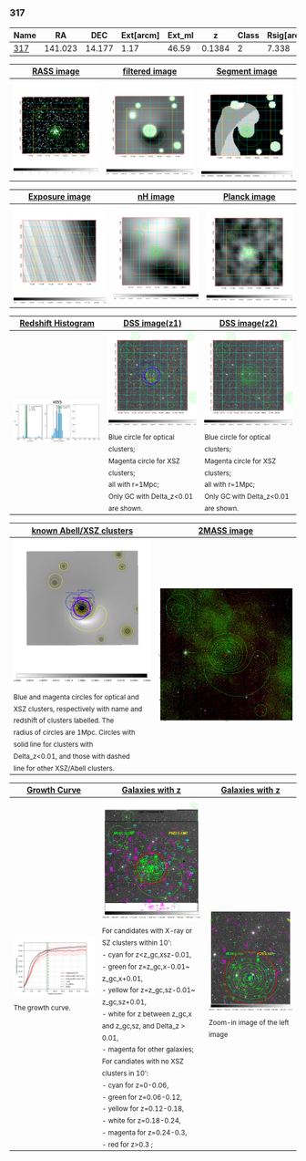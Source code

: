 <div STYLE="page-break-after: always;"></div>

### 317

|Name          |RA          |DEC      | Ext[arcm] | Ext_ml | z    | Class| Rsig[arcmin] | CRsig[c/s] | CR500[c/s] | R500[Mpc] |L500[erg/s]|F500[erg/s/cm^2]| M500[Msun]|Tx[keV]|beta|GC(XSZ,Delta_z<0.01)| GC(OPT,Delta_z<0.01)|GC|alias|
|--------------|------------|------------|---|---|-----------|--------|------|------|----|----|----|----|----|----|----|----|----|----|---|
|[317](script/317.md)     | 141.023       | 14.177       | 1.17    | 46.59   | 0.1384 | 2   | 7.338 |0.350 |0.354 |1.146 |3.503e+44 |6.861e-12 |4.900e+14 |5.964 |0.985 |Tar, |Wen, |Tar, |k055|

|[RASS image](../image/317/317_img.pdf)|[filtered image](../image/317/317_fil.pdf)|[Segment image](../image/317/317_seg.pdf)|
|-------------------|--------------------|-------------------|
| <img src="../image/317/317_img.png" width="300">  | <img src="../image/317/317_fil.png" width="300">   | <img src="../image/317/317_seg.png" width="300">  |

|[Exposure image](../image/317/317_mex.pdf)| [nH image](../image/317/317_nh.pdf)| [Planck image](../image/317/317_p.pdf)|
|-------------------|--------------------|-------------------|
|<img src="../image/317/317_mex.png" width="300">   | <img src="../image/317/317_nh.png" width="300">    | <img src="../image/317/317_p.png" width="300"> |

|[Redshift Histogram](../image/317/317_zg.pdf) | [DSS image(z1)](../image/317/317_dss_z1.pdf)      |  [DSS image(z2)](../image/317/317_dss_z2.pdf)    |
|-------------------|--------------------|-------------------|
|<img src="../image/317/317_zg.png" width="300"> |<img src="../image/317/317_dss_z1.png" width="300"> <sub><br>Blue circle for optical clusters; <br>Magenta circle for XSZ clusters; <br>all with r=1Mpc; <br>Only GC with Delta_z<0.01 are shown. </sub>| <img src="../image/317/317_dss_z2.png" width="300"><sub><br>Blue circle for optical clusters; <br>Magenta circle for XSZ clusters; <br>all with r=1Mpc; <br>Only GC with Delta_z<0.01 are shown. </sub> |

|[known Abell/XSZ clusters](../image/317/317_m.pdf) | [2MASS image](../image/317/317_2mass.pdf)      |
|-------------------|-------------------|
|<img src=../image/317/317_m.png width="300"> <sub><br>Blue and magenta circles for optical and <br>XSZ clusters, respectively with name and <br>redshift of clusters labelled. The <br>radius of circles are 1Mpc. Circles with <br>solid line for clusters with <br>Delta_z<0.01, and those with dashed <br>line for other XSZ/Abell clusters.        </sub>|<img src="../image/317/317_2mass.png" width="300">  |

|[Growth Curve](../image/317/317_gca_all.png) |[Galaxies with z](../image/317/317_opt_ned.pdf) |[Galaxies with z](../image/317/317_opt_ned_zoom.pdf) |
|-------------------|-------------------|-------------------|
| <img src="../image/317/317_gca_all.png" width="300"> <sub><br>The growth curve.</sub>| <img src=../image/317/317_opt_ned.png width="300"> <br><sub> For candidates with X-ray or SZ clusters within 10': <br> - cyan for z<z_gc,xsz-0.01, <br> - green for z=z_gc,x-0.01~ z_gc,x+0.01, <br> - yellow for z=z_gc,sz-0.01~ z_gc,sz+0.01, <br> - white for z between z_gc,x and z_gc,sz, and Delta_z > 0.01, <br> - magenta for other galaxies; <br>For candiates with no XSZ clusters in 10': <br> - cyan for z=0-0.06, <br> - green for z=0.06-0.12, <br> - yellow for z=0.12-0.18, <br> - white for z=0.18-0.24, <br> - magenta for z=0.24-0.3, <br> - red for z>0.3 ;  </sub>|<img src=../image/317/317_opt_ned_zoom.png width="300">  <br><sub> Zoom-in image of the left image</sub>|




